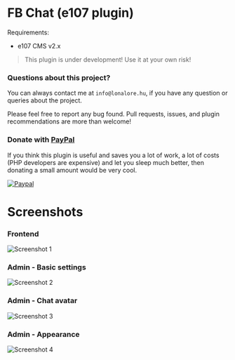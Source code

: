 FB Chat (e107 plugin)
=====================

Requirements:
- e107 CMS v2.x

> This plugin is under development! Use it at your own risk!

### Questions about this project?

You can always contact me at `info@lonalore.hu`, if you have any question or queries about the project. 

Please feel free to report any bug found. Pull requests, issues, and plugin recommendations are more than welcome!

### Donate with [PayPal](https://www.paypal.com/cgi-bin/webscr?cmd=_s-xclick&hosted_button_id=PQYDBAMQ3D2UG)

If you think this plugin is useful and saves you a lot of work, a lot of costs (PHP developers are expensive) and let you sleep much better, then donating a small amount would be very cool.

[![Paypal](https://www.paypalobjects.com/en_US/i/btn/btn_donateCC_LG.gif)](https://www.paypal.com/cgi-bin/webscr?cmd=_s-xclick&hosted_button_id=PQYDBAMQ3D2UG)

Screenshots
===========

### Frontend
![Screenshot 1](http://demo.lonalore.hu/screenshots/fb_chat/01.png?v=2)

### Admin - Basic settings
![Screenshot 2](http://demo.lonalore.hu/screenshots/fb_chat/02.png?v=2)

### Admin - Chat avatar
![Screenshot 3](http://demo.lonalore.hu/screenshots/fb_chat/03.png?v=2)

### Admin - Appearance
![Screenshot 4](http://demo.lonalore.hu/screenshots/fb_chat/04.png?v=2)
